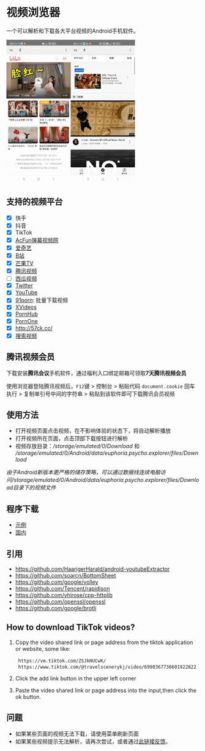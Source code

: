 # 视频浏览器

一个可以解析和下载各大平台视频的Android手机软件。

<img src="images/3.gif" width="33.3%"><img src="images/1.gif" width="33.3%">

## 支持的视频平台

* [x] 快手
* [x] 抖音
* [x] TikTok
* [x] [AcFun弹幕视频网](https://www.acfun.cn/)
* [x] [爱奇艺](https://m.iqiyi.com/)
* [x] [B站](https://www.bilibili.com/)
* [x] [芒果TV](https://mgtv.com/)
* [x] [腾讯视频](https://v.qq.com/)
* [ ] [西瓜视频](https://m.ixigua.com/)
* [x] [Twitter](https://m.twitter.com)
* [x] [YouTube](https://m.youtube.com)
* [x] [91porn](https://91porn.com/index.php): 批量下载视频
* [x] [XVideos](https://xvideos.com)
* [x] [PornHub](https://www.pornhub.com)
* [x] [PornOne](https://pornone.com/)
* [x] http://57ck.cc/
* [x] [搜索视频](http://47.106.105.122)

## 腾讯视频会员

下载安装**腾讯会议**手机软件，通过福利入口绑定邮箱可领取**7天腾讯视频会员**

使用浏览器登陆腾讯视频后，`F12`键 > 控制台 > 粘贴代码 `document.cookie` 回车执行 > 复制单引号中间的字符串 > 粘贴到该软件即可下载腾讯会员视频

## 使用方法

* 打开视频页面点击视频，在不影响体验的状态下，将自动解析播放
* 打开视频所在页面，点击顶部下载按钮进行解析
* 视频存放目录：*/storage/emulated/0/Download* 和 */storage/emulated/0/Android/data/euphoria.psycho.explorer/files/Download*

*由于Android新版本更严格的储存策略，可以通过数据线连续电脑访问/storage/emulated/0/Android/data/euphoria.psycho.explorer/files/Download目录下的视频文件*

## 程序下载

* [示例](https://github.com/grandiloquent/VideoBrowser/releases)
* [国内](https://lucidu.cn/article/jqdkgl)

## 引用

* https://github.com/HaarigerHarald/android-youtubeExtractor
* https://github.com/soarcn/BottomSheet
* https://github.com/google/volley
* https://github.com/Tencent/rapidjson
* https://github.com/yhirose/cpp-httplib
* https://github.com/openssl/openssl
* https://github.com/google/brotli

## How to download TikTok videos?

1. Copy the video shared link or page address from the tiktok application or website, some like:

        https://vm.tiktok.com/ZSJkHUCwK/
        https://www.tiktok.com/@travelscenerykj/video/6990367736601922822

2. Click the add link button in the upper left corner

3. Paste the video shared link or page address into the input,then click the ok button.

## 问题

* 如果某些页面的视频无法下载，请使用菜单刷新页面
* 如果某些视频提示无法解析，请再次尝试，或者通过[此链接反馈](http://lucidu.cn/feedback)。